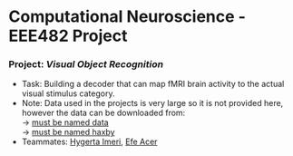 #  Computational Neuroscience - EEE482 Project

### Project: *Visual Object Recognition*
- Task: Building a decoder that can map fMRI brain activity to the actual visual stimulus category.
- Note: Data used in the projects is very large so it is not provided here, however the data can be downloaded  from:\
-> [must be named data](https://openneuro.org/datasets/ds000105/versions/580166c2cce88d000aa33631)\
-> [must be named haxby](http://www.pymvpa.org/datadb/haxby2001.html) 
- Teammates: [Hygerta Imeri](https://github.com/hygertai), [Efe Acer](https://github.com/efeacer)
